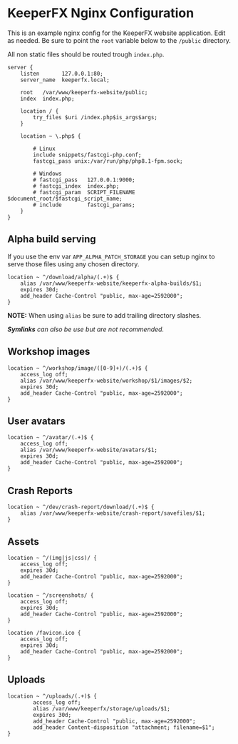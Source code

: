 KeeperFX Nginx Configuration
============================

This is an example nginx config for the KeeperFX website application. Edit as needed.
Be sure to point the `root` variable below to the `/public` directory.

All non static files should be routed trough `index.php`.

```nginx
server {
	listen       127.0.0.1:80;
	server_name  keeperfx.local;
	
	root   /var/www/keeperfx-website/public;
	index  index.php;

	location / {
		try_files $uri /index.php$is_args$args;
	}
	
	location ~ \.php$ {
        
        # Linux
        include snippets/fastcgi-php.conf;
        fastcgi_pass unix:/var/run/php/php8.1-fpm.sock;

        # Windows
		# fastcgi_pass   127.0.0.1:9000;
		# fastcgi_index  index.php;
		# fastcgi_param  SCRIPT_FILENAME  $document_root/$fastcgi_script_name;
		# include        fastcgi_params;
	}
}
```

## Alpha build serving

If you use the env var `APP_ALPHA_PATCH_STORAGE` you can setup nginx to serve those files using any chosen directory.

```nginx
location ~ ^/download/alpha/(.+)$ {
    alias /var/www/keeperfx-website/keeperfx-alpha-builds/$1;
    expires 30d;
    add_header Cache-Control "public, max-age=2592000";
}
```

**NOTE:** When using `alias` be sure to add trailing directory slashes.

***Symlinks** can also be use but are not recommended.*

## Workshop images

```
location ~ ^/workshop/image/([0-9]+)/(.+)$ {
    access_log off;
    alias /var/www/keeperfx-website/workshop/$1/images/$2;
    expires 30d;
    add_header Cache-Control "public, max-age=2592000";
}
```

## User avatars

```
location ~ ^/avatar/(.+)$ {
    access_log off;
    alias /var/www/keeperfx-website/avatars/$1;
    expires 30d;
    add_header Cache-Control "public, max-age=2592000";
}
```

## Crash Reports

```
location ~ ^/dev/crash-report/download/(.+)$ {
    alias /var/www/keeperfx-website/crash-report/savefiles/$1;
}
```


## Assets

```
location ~ ^/(img|js|css)/ {
    access_log off;
    expires 30d;
    add_header Cache-Control "public, max-age=2592000";
}

location ~ ^/screenshots/ {
    access_log off;
    expires 30d;
    add_header Cache-Control "public, max-age=2592000";
}

location /favicon.ico {
    access_log off;
    expires 30d;
    add_header Cache-Control "public, max-age=2592000";
}
```


## Uploads

```
location ~ ^/uploads/(.+)$ {
        access_log off;
        alias /var/www/keeperfx/storage/uploads/$1;
        expires 30d;
        add_header Cache-Control "public, max-age=2592000";
        add_header Content-disposition "attachment; filename=$1";
}
```
